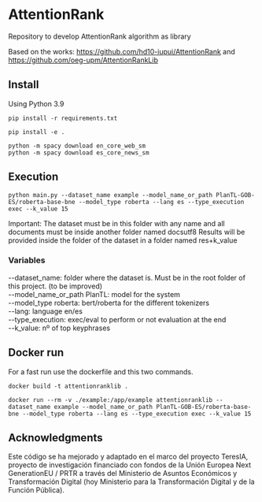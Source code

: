 # AttentionRank
Repository to develop AttentionRank algorithm as library



Based on the works: https://github.com/hd10-iupui/AttentionRank and https://github.com/oeg-upm/AttentionRankLib

  


## Install

Using Python 3.9


```
pip install -r requirements.txt
```


```
pip install -e .
```

```
python -m spacy download en_core_web_sm
python -m spacy download es_core_news_sm

```


## Execution

```
python main.py --dataset_name example --model_name_or_path PlanTL-GOB-ES/roberta-base-bne --model_type roberta --lang es --type_execution exec --k_value 15
```
Important: The dataset must be in this folder with any name and all documents must be inside another folder named docsutf8
Results will be provided inside the folder of the dataset in a folder named res+k_value

### Variables
--dataset_name: folder where the dataset is. Must be in the root folder of this project. (to be improved)  
--model_name_or_path PlanTL: model for the system   
--model_type roberta: bert/roberta for the different tokenizers  
--lang: language en/es  
--type_execution: exec/eval to perform or not evaluation at the end  
--k_value: nº of top keyphrases  

## Docker run 
For a fast run use the dockerfile and this two commands. 

```
docker build -t attentionranklib .

``` 

```
docker run --rm -v ./example:/app/example attentionranklib --dataset_name example --model_name_or_path PlanTL-GOB-ES/roberta-base-bne --model_type roberta --lang es --type_execution exec --k_value 15
```



## Acknowledgments 

Este código se ha mejorado y adaptado en el marco del proyecto TeresIA, proyecto de investigación financiado con fondos de la Unión Europea Next GenerationEU / PRTR a través del Ministerio de Asuntos Económicos y Transformación Digital (hoy Ministerio para la Transformación Digital y de la Función Pública). 


